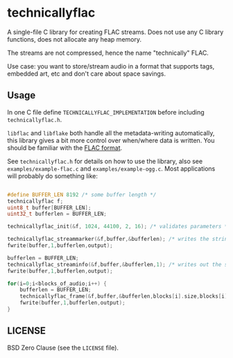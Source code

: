 # technicallyflac

A single-file C library for creating FLAC streams. Does not use any C library functions,
does not allocate any heap memory.

The streams are not compressed, hence the name "technically" FLAC.

Use case: you want to store/stream audio in a format that
supports tags, embedded art, etc and don't care about
space savings.

## Usage

In one C file define `TECHNICALLYFLAC_IMPLEMENTATION` before including `technicallyflac.h`.

`libflac` and `libflake` both handle all the metadata-writing automatically, this library
gives a bit more control over when/where data is written. You should be familiar with
the [FLAC format](https://xiph.org/flac/format.html).

See `technicallyflac.h` for details on how to use the library, also see `examples/example-flac.c` and `examples/example-ogg.c`. Most applications will probably do something like:

```C

#define BUFFER_LEN 8192 /* some buffer length */
technicallyflac f;
uint8_t buffer[BUFFER_LEN];
uint32_t bufferlen = BUFFER_LEN;

technicallyflac_init(&f, 1024, 44100, 2, 16); /* validates parameters */

technicallyflac_streammarker(&f,buffer,&bufferlen); /* writes the string "fLaC" into buffer */
fwrite(buffer,1,bufferlen,output);

bufferlen = BUFFER_LEN;
technicallyflac_streaminfo(&f,buffer,&bufferlen,1); /* writes out the streaminfo block */
fwrite(buffer,1,bufferlen,output);

for(i=0;i<blocks_of_audio;i++) {
    bufferlen = BUFFER_LEN;
    technicallyflac_frame(&f,buffer,&bufferlen,blocks[i].size,blocks[i].data);
    fwrite(buffer,1,bufferlen,output);
}
```

## LICENSE

BSD Zero Clause (see the `LICENSE` file).
